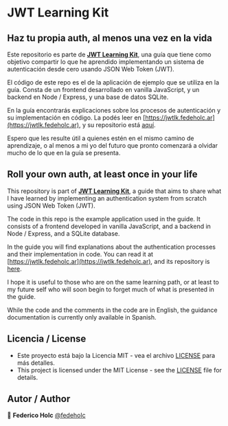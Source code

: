 # JWT Learning Kit

## Haz tu propia auth, al menos una vez en la vida

Este repositorio es parte de [**JWT Learning Kit**](https://jwtlk.fedeholc.ar), una guía que tiene como objetivo compartir lo que he aprendido implementando un sistema de autenticación desde cero usando JSON Web Token (JWT).

El código de este repo es el de la aplicación de ejemplo que se utiliza en la guía. Consta de un frontend desarrollado en vanilla JavaScript, y un backend en Node / Express, y una base de datos SQLite.

En la guía encontrarás explicaciones sobre los procesos de autenticación y su implementación en código. La podés leer en [https://jwtlk.fedeholc.ar](https://jwtlk.fedeholc.ar), y su repositorio está [aquí](https://www.github.com/fedeholc/jwtlk-doc/).

Espero que les resulte útil a quienes estén en el mismo camino de aprendizaje, o al menos a mi yo del futuro que pronto comenzará a olvidar mucho de lo que en la guía se presenta.

## Roll your own auth, at least once in your life

This repository is part of [**JWT Learning Kit**](https://jwtlk.fedeholc.ar), a guide that aims to share what I have learned by implementing an authentication system from scratch using JSON Web Token (JWT).

The code in this repo is the example application used in the guide. It consists of a frontend developed in vanilla JavaScript, and a backend in Node / Express, and a SQLite database.

In the guide you will find explanations about the authentication processes and their implementation in code. You can read it at [https://jwtlk.fedeholc.ar](https://jwtlk.fedeholc.ar), and its repository is [here](https://www.github.com/fedeholc/jwtlk-doc/).

I hope it is useful to those who are on the same learning path, or at least to my future self who will soon begin to forget much of what is presented in the guide.

While the code and the comments in the code are in English, the guidance documentation is currently only available in Spanish.

## Licencia / License

- Este proyecto está bajo la Licencia MIT - vea el archivo [LICENSE](LICENSE) para más detalles.
- This project is licensed under the MIT License - see the [LICENSE](LICENSE) file for details.

## Autor / Author

👤 **Federico Holc** [@fedeholc](https://github.com/fedeholc)
